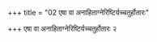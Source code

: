 +++
title = "02 एषा वा अनाहिताग्नेरिष्टिर्यच्चतुर्होतारः"

+++
एषा वा अनाहिताग्नेरिष्टिर्यच्चतुर्होतारः २